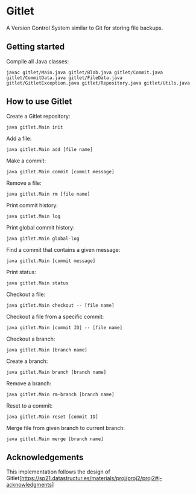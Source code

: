 # Gitlet
A Version Control System similar to Git for storing file backups.

## Getting started
Compile all Java classes:
```
javac gitlet/Main.java gitlet/Blob.java gitlet/Commit.java gitlet/CommitData.java gitlet/FileData.java gitlet/GitletException.java gitlet/Repository.java gitlet/Utils.java
```

## How to use Gitlet
Create a Gitlet repository:
```
java gitlet.Main init
```

Add a file:
```
java gitlet.Main add [file name]
```

Make a commit:
```
java gitlet.Main commit [commit message]
```

Remove a file:
```
java gitlet.Main rm [file name]
```

Print commit history:
```
java gitlet.Main log
```

Print global commit history:
```
java gitlet.Main global-log
```

Find a commit that contains a given message:
```
java gitlet.Main [commit message]
```

Print status:
```
java gitlet.Main status
```

Checkout a file:
```
java gitlet.Main checkout -- [file name]
```

Checkout a file from a specific commit:
```
java gitlet.Main [commit ID] -- [file name]
```

Checkout a branch:
```
java gitlet.Main [branch name]
```

Create a branch:
```
java gitlet.Main branch [branch name]
```

Remove a branch:
```
java gitlet.Main rm-branch [branch name]
```

Reset to a commit:
```
java gitlet.Main reset [commit ID]
```

Merge file from given branch to current branch:
```
java gitlet.Main merge [branch name]
```

## Acknowledgements
This implementation follows the design of Gitlet[https://sp21.datastructur.es/materials/proj/proj2/proj2#j-acknowledgments]
